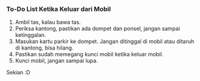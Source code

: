 ### To-Do List Ketika Keluar dari Mobil

1. Ambil tas, kalau bawa tas.
2. Periksa kantong, pastikan ada dompet dan ponsel, jangan sampai ketinggalan.
3. Masukan kartu parkir ke dompet. Jangan ditinggal di mobil atau ditaruh di kantong, bisa hilang.
4. Pastikan sudah memegang kunci mobil ketika keluar mobil.
5. Kunci mobil, jangan sampai lupa.

Sekian :D

<!-- METADATA: {"time": "2005-11-29 11:34:13", "title": "To-Do List Ketika Keluar dari Mobil"} -->
